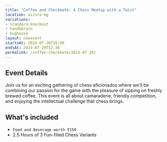 ```yaml
---
title: "Coffee and Checkmate: A Chess Meetup with a Twist"
location: azzure-mg
variations:
- standard-knockout
- hand&brain
- bughouse
layout: newevent
startsAt: 2024-07-20T10:00
endsAt: 2024-07-20T12:30
permalink: /coffee-checkmate/2024-07-20/
---
```

## Event Details

Join us for an exciting gathering of chess aficionados where we'll be
combining our passion for the game with the pleasure of sipping on freshly
brewed coffee. This event is all about camaraderie, friendly competition, and
enjoying the intellectual challenge that chess brings.

## What's included
- `Food and Beverage worth ₹150`
- 2.5 Hours of 3 Fun-filled Chess Variants